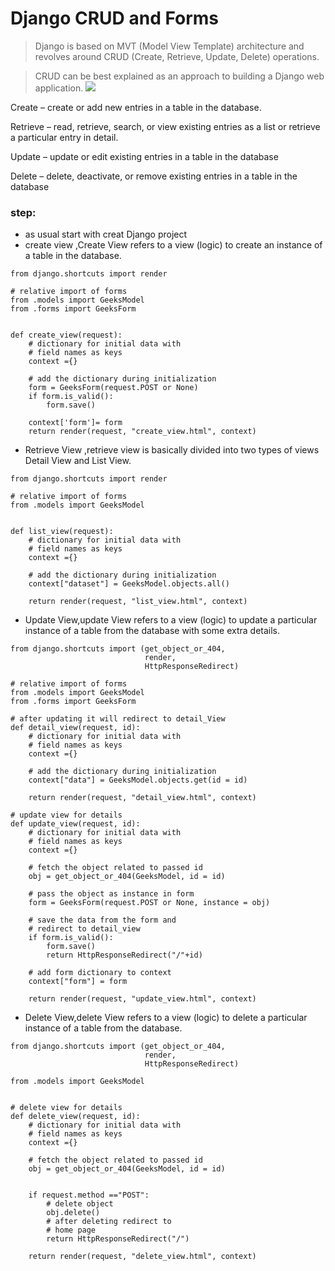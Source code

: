 # Django CRUD and Forms

>  Django is based on MVT (Model View Template) architecture and revolves around CRUD (Create, Retrieve, Update, Delete) operations. 

>CRUD can be best explained as an approach to building a Django web application.
![](https://media.geeksforgeeks.org/wp-content/uploads/20200114185631/Untitled-Diagram-316-1024x630.jpg)

Create – create or add new entries in a table in the database. 

Retrieve – read, retrieve, search, or view existing entries as a list or retrieve a particular entry in detail.

Update – update or edit existing entries in a table in the database 

Delete – delete, deactivate, or remove existing entries in a table in the database

### step:
* as usual start with creat Django project
* create view ,Create View refers to a view (logic) to create an instance of a table in the database.
```
from django.shortcuts import render
 
# relative import of forms
from .models import GeeksModel
from .forms import GeeksForm
 
 
def create_view(request):
    # dictionary for initial data with
    # field names as keys
    context ={}
 
    # add the dictionary during initialization
    form = GeeksForm(request.POST or None)
    if form.is_valid():
        form.save()
         
    context['form']= form
    return render(request, "create_view.html", context)
```
* Retrieve View ,retrieve view is basically divided into two types of views Detail View and List View. 
```
from django.shortcuts import render
 
# relative import of forms
from .models import GeeksModel
 
 
def list_view(request):
    # dictionary for initial data with
    # field names as keys
    context ={}
 
    # add the dictionary during initialization
    context["dataset"] = GeeksModel.objects.all()
         
    return render(request, "list_view.html", context)
```

* Update View,update View refers to a view (logic) to update a particular instance of a table from the database with some extra details. 
```
from django.shortcuts import (get_object_or_404,
                              render,
                              HttpResponseRedirect)
 
# relative import of forms
from .models import GeeksModel
from .forms import GeeksForm
 
# after updating it will redirect to detail_View
def detail_view(request, id):
    # dictionary for initial data with
    # field names as keys
    context ={}
  
    # add the dictionary during initialization
    context["data"] = GeeksModel.objects.get(id = id)
          
    return render(request, "detail_view.html", context)
 
# update view for details
def update_view(request, id):
    # dictionary for initial data with
    # field names as keys
    context ={}
 
    # fetch the object related to passed id
    obj = get_object_or_404(GeeksModel, id = id)
 
    # pass the object as instance in form
    form = GeeksForm(request.POST or None, instance = obj)
 
    # save the data from the form and
    # redirect to detail_view
    if form.is_valid():
        form.save()
        return HttpResponseRedirect("/"+id)
 
    # add form dictionary to context
    context["form"] = form
 
    return render(request, "update_view.html", context)
```

* Delete View,delete View refers to a view (logic) to delete a particular instance of a table from the database. 
```
from django.shortcuts import (get_object_or_404,
                              render,
                              HttpResponseRedirect)
 
from .models import GeeksModel
 
 
# delete view for details
def delete_view(request, id):
    # dictionary for initial data with
    # field names as keys
    context ={}
 
    # fetch the object related to passed id
    obj = get_object_or_404(GeeksModel, id = id)
 
 
    if request.method =="POST":
        # delete object
        obj.delete()
        # after deleting redirect to
        # home page
        return HttpResponseRedirect("/")
 
    return render(request, "delete_view.html", context)
```
